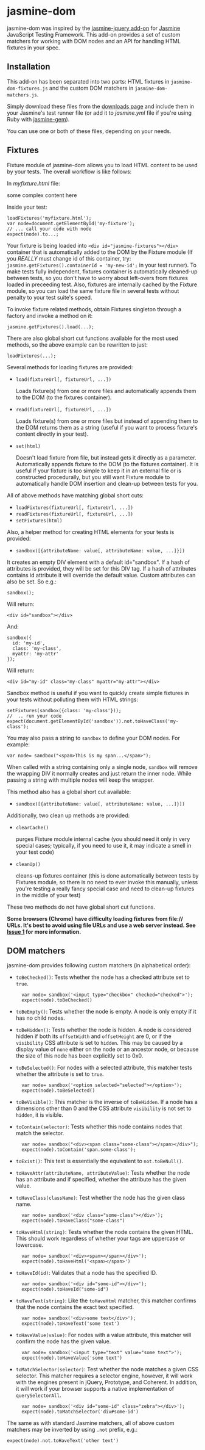 # jasmine-dom

jasmine-dom was inspired by the [jasmine-jquery add-on](http://github.com/velesin/jasmine-jquery) for [Jasmine](http://pivotal.github.com/jasmine/) JavaScript Testing Framework. This add-on provides a set of custom matchers for working with DOM nodes and an API for handling HTML fixtures in your spec.

## Installation

This add-on has been separated into two parts: HTML fixtures in `jasmine-dom-fixtures.js` and the custom DOM matchers in `jasmine-dom-matchers.js`.

Simply download these files from the [downloads page](http://github.com/jeffwatkins/jasmine-dom/downloads) and include them in your Jasmine's test runner file (or add it to _jasmine.yml_ file if you're using Ruby with [jasmine-gem](http://github.com/pivotal/jasmine-gem)).

You can use one or both of these files, depending on your needs.

## Fixtures

Fixture module of jasmine-dom allows you to load HTML content to be used by your tests. The overall workflow is like follows:

In _myfixture.html_ file:
    <div id="my-fixture">some complex content here</div>
    
Inside your test:

    loadFixtures('myfixture.html');
    var node=document.getElementById('my-fixture');
    // ... call your code with node
    expect(node).to...;
    
Your fixture is being loaded into `<div id="jasmine-fixtures"></div>` container that is automatically added to the DOM by the Fixture module (If you _REALLY_ must change id of this container, try: `jasmine.getFixtures().containerId = 'my-new-id';` in your test runner). To make tests fully independent, fixtures container is automatically cleaned-up between tests, so you don't have to worry about left-overs from fixtures loaded in preceeding test. Also, fixtures are internally cached by the Fixture module, so you can load the same fixture file in several tests without penalty to your test suite's speed.

To invoke fixture related methods, obtain Fixtures singleton through a factory and invoke a method on it:

    jasmine.getFixtures().load(...);
    
There are also global short cut functions available for the most used methods, so the above example can be rewritten to just:

    loadFixtures(...);
    
Several methods for loading fixtures are provided:

- `load(fixtureUrl[, fixtureUrl, ...])`

    Loads fixture(s) from one or more files and automatically appends them to the DOM (to the fixtures container).
    
- `read(fixtureUrl[, fixtureUrl, ...])`

    Loads fixture(s) from one or more files but instead of appending them to the DOM returns them as a string (useful if you want to process fixture's content directly in your test).
    
- `set(html)`

    Doesn't load fixture from file, but instead gets it directly as a parameter. Automatically appends fixture to the DOM (to the fixtures container). It is useful if your fixture is too simple to keep it in an external file or is constructed procedurally, but you still want Fixture module to automatically handle DOM insertion and clean-up between tests for you.
  
All of above methods have matching global short cuts:

- `loadFixtures(fixtureUrl[, fixtureUrl, ...])`
- `readFixtures(fixtureUrl[, fixtureUrl, ...])`
- `setFixtures(html)`

Also, a helper method for creating HTML elements for your tests is provided:

- `sandbox([{attributeName: value[, attributeName: value, ...]}])`

It creates an empty DIV element with a default id="sandbox". If a hash of attributes is provided, they will be set for this DIV tag. If a hash of attributes contains id attribute it will override the default value. Custom attributes can also be set. So e.g.:

    sandbox();
    
Will return:

    <div id="sandbox"></div>    
    
And:

    sandbox({
      id: 'my-id',
      class: 'my-class',
      myattr: 'my-attr'
    });
    
Will return:

    <div id="my-id" class="my-class" myattr="my-attr"></div>

Sandbox method is useful if you want to quickly create simple fixtures in your tests without polluting them with HTML strings:

    setFixtures(sandbox({class: 'my-class'}));
    //  .. run your code
    expect(document.getElementById('sandbox')).not.toHaveClass('my-class');

You may also pass a string to `sandbox` to define your DOM nodes. For example:

    var node= sandbox("<span>This is my span...</span>");
    
When called with a string containing only a single node, `sandbox` will remove the wrapping DIV it normally creates and just return the inner node. While passing a string with multiple nodes will keep the wrapper.

This method also has a global short cut available:

- `sandbox([{attributeName: value[, attributeName: value, ...]}])`

Additionally, two clean up methods are provided:

- `clearCache()`

    purges Fixture module internal cache (you should need it only in very special cases; typically, if you need to use it, it may indicate a smell in your test code)
    
- `cleanUp()`

    cleans-up fixtures container (this is done automatically between tests by Fixtures module, so there is no need to ever invoke this manually, unless you're testing a really fancy special case and need to clean-up fixtures in the middle of your test)
  
These two methods do not have global short cut functions.

**Some browsers (Chrome) have difficulty loading fixtures from file:// URLs. It's best to avoid using file URLs and use a web server instead. See [Issue 1](https://github.com/jeffwatkins/jasmine-dom/issues/1) for more information.**

## DOM matchers

jasmine-dom provides following custom matchers (in alphabetical order):

- `toBeChecked()`: Tests whether the node has a checked attribute set to `true`.

        var node= sandbox('<input type="checkbox" checked="checked">');
        expect(node).toBeChecked()
        
- `toBeEmpty()`: Tests whether the node is empty. A node is only empty if it has no child nodes.
- `toBeHidden()`: Tests whether the node is hidden. A node is considered hidden if both its `offsetWidth` and `offsetHeight` are 0, or if the `visibility` CSS attribute is set to `hidden`. This may be caused by a display value of `none` either on the node or an ancestor node, or because the size of this node has been explicitly set to 0x0.
- `toBeSelected()`: For nodes with a selected attribute, this matcher tests whether the attribute is set to `true`.

        var node= sandbox('<option selected="selected"></option>');
        expect(node).toBeSelected()
        
- `toBeVisible()`: This matcher is the inverse of `toBeHidden`. If a node has a dimensions other than 0 and the CSS attribute `visibility` is not set to `hidden`, it is visible.

- `toContain(selector)`: Tests whether this node contains nodes that match the selector.

        var node= sandbox("<div><span class="some-class"></span></div>");
        expect(node).toContain('span.some-class');

- `toExist()`: This test is essentially the equivalent to `not.toBeNull()`.

- `toHaveAttr(attributeName, attributeValue)`: Tests whether the node has an attribute and if specified, whether the attribute has the given value.

- `toHaveClass(className)`: Test whether the node has the given class name.

        var node= sandbox('<div class="some-class"></div>');
        expect(node).toHaveClass("some-class")
    
- `toHaveHtml(string)`: Tests whether the node contains the given HTML. This should work regardless of whether your tags are uppercase or lowercase.

        var node= sandbox('<div><span></span></div>');
        expect(node).toHaveHtml('<span></span>')
        
- `toHaveId(id)`: Validates that a node has the specified ID.

        var node= sandbox('<div id="some-id"></div>');
        expect(node).toHaveId("some-id")
        
- `toHaveText(string)`: Like the `toHaveHtml` matcher, this matcher confirms that the node contains the exact text specified.

        var node= sandbox('<div>some text</div>');
        expect(node).toHaveText('some text')
        
- `toHaveValue(value)`: For nodes with a value attribute, this matcher will confirm the node has the given value.

        var node= sandbox('<input type="text" value="some text">');
        expect(node).toHaveValue('some text')
        
- `toMatchSelector(selector)`: Test whether the node matches a given CSS selector. This matcher requires a selector engine, however, it will work with the engines present in jQuery, Prototype, and Coherent. In addition, it will work if your browser supports a native implementation of `querySelectorAll`.

        var node= sandbox('<div id="some-id" class="zebra"></div>');
        expect(node).toMatchSelector('div#some-id')
 
The same as with standard Jasmine matchers, all of above custom matchers may be inverted by using `.not` prefix, e.g.:

    expect(node).not.toHaveText('other text')
